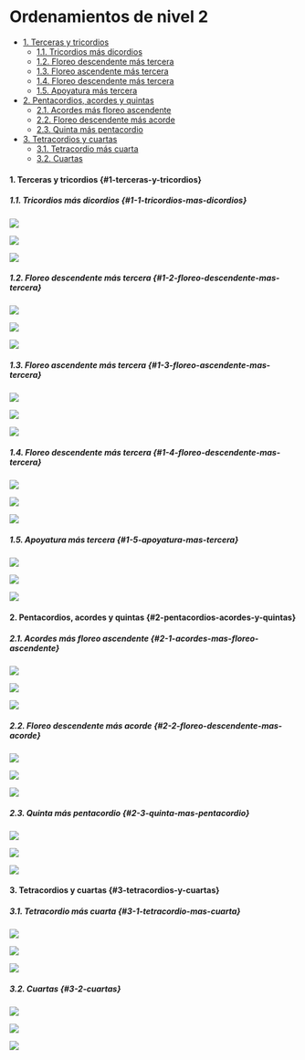 # Ordenamientos de nivel 2

* [1. Terceras y tricordios](#1-terceras-y-tricordios)
  * [1.1. Tricordios más dicordios](#1-1-tricordios-mas-dicordios)
  * [1.2. Floreo descendente más tercera](#1-2-floreo-descendente-mas-tercera)
  * [1.3. Floreo ascendente más tercera](#1-3-floreo-ascendente-mas-tercera)
  * [1.4. Floreo descendente más tercera](#1-4-floreo-descendente-mas-tercera)
  * [1.5. Apoyatura más tercera](#1-5-apoyatura-mas-tercera)
* [2. Pentacordios, acordes y quintas](#2-pentacordios-acordes-y-quintas)
  * [2.1. Acordes más floreo ascendente](#2-1-acordes-mas-floreo-ascendente)
  * [2.2. Floreo descendente más acorde](#2-2-floreo-descendente-mas-acorde)
  * [2.3. Quinta más pentacordio](#2-3-quinta-mas-pentacordio)
* [3. Tetracordios y cuartas](#3-tetracordios-y-cuartas)
  * [3.1. Tetracordio más cuarta](#3-1-tetracordio-mas-cuarta)
  * [3.2. Cuartas](#3-2-cuartas)

#### 1. Terceras y tricordios {#1-terceras-y-tricordios}

##### 1.1. Tricordios más dicordios {#1-1-tricordios-mas-dicordios}

![](/assets/ordenamientos/orden_01.png)

![](/assets/ordenamientos/orden_02.png)

![](/assets/ordenamientos/orden_03.png)

##### 1.2. Floreo descendente más tercera {#1-2-floreo-descendente-mas-tercera}

![](/assets/ordenamientos/orden_04.png)

![](/assets/ordenamientos/orden_05.png)

![](/assets/ordenamientos/orden_06.png)

##### 1.3. Floreo ascendente más tercera {#1-3-floreo-ascendente-mas-tercera}

![](/assets/ordenamientos/orden_07.png)

![](/assets/ordenamientos/orden_08.png)

![](/assets/ordenamientos/orden_09.png)

##### 1.4. Floreo descendente más tercera {#1-4-floreo-descendente-mas-tercera}

![](/assets/ordenamientos/orden_10.png)

![](/assets/ordenamientos/orden_11.png)

![](/assets/ordenamientos/orden_12.png)

##### 1.5. Apoyatura más tercera {#1-5-apoyatura-mas-tercera}

![](/assets/ordenamientos/orden_13.png)

![](/assets/ordenamientos/orden_14.png)

![](/assets/ordenamientos/orden_15.png)

#### 2. Pentacordios, acordes y quintas {#2-pentacordios-acordes-y-quintas}

##### 2.1. Acordes más floreo ascendente {#2-1-acordes-mas-floreo-ascendente}

![](/assets/ordenamientos/orden_16.png)

![](/assets/ordenamientos/orden_17.png)

![](/assets/ordenamientos/orden_18.png)

##### 2.2. Floreo descendente más acorde {#2-2-floreo-descendente-mas-acorde}

![](/assets/ordenamientos/orden_19.png)

![](/assets/ordenamientos/orden_20.png)

![](/assets/ordenamientos/orden_21.png)

##### 2.3. Quinta más pentacordio {#2-3-quinta-mas-pentacordio}

![](/assets/ordenamientos/orden_22.png)

![](/assets/ordenamientos/orden_23.png)

![](/assets/ordenamientos/orden_24.png)

#### 3. Tetracordios y cuartas {#3-tetracordios-y-cuartas}

##### 3.1. Tetracordio más cuarta {#3-1-tetracordio-mas-cuarta}

![](/assets/ordenamientos/orden_25.png)

![](/assets/ordenamientos/orden_26.png)

![](/assets/ordenamientos/orden_27.png)

##### 3.2. Cuartas {#3-2-cuartas}

![](/assets/ordenamientos/orden_28.png)

![](/assets/ordenamientos/orden_29.png)

![](/assets/ordenamientos/orden_30.png)
